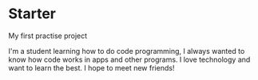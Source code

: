 # Starter
My first practise project

I'm a student learning how to do code programming, I always wanted to know 
how code works in apps and other programs. I love technology and want to learn the best.
I hope to meet new friends!
